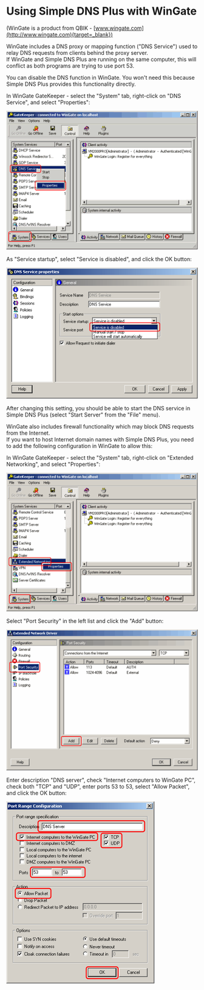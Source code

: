 ﻿---
category: 6
frontpage: false
comments: true
refs: 56
created-utc: 2019-01-01
modified-utc: 2019-01-01
---
# Using Simple DNS Plus with WinGate

(WinGate is a product from QBIK - [www.wingate.com](http://www.wingate.com){target=_blank})

WinGate includes a DNS proxy or mapping function ("DNS Service") used to relay DNS requests from clients behind the proxy server.  
If WinGate and Simple DNS Plus are running on the same computer, this will conflict as both programs are trying to use port 53.

You can disable the DNS function in WinGate. You won't need this because Simple DNS Plus provides this functionality directly.

In WinGate GateKeeper - select the "System" tab, right-click on "DNS Service", and select "Properties":

![](img/140/1.png)

As "Service startup", select "Service is disabled", and click the OK button:

![](img/140/2.png)

After changing this setting, you should be able to start the DNS service in Simple DNS Plus (select "Start Server" from the "File" menu).

WinGate also includes firewall functionality which may block DNS requests from the Internet.  
If you want to host Internet domain names with Simple DNS Plus, you need to add the following configuration in WinGate to allow this:

In WinGate GateKeeper - select the "System" tab, right-click on "Extended Networking", and select "Properties":

![](img/140/3.png)

Select "Port Security" in the left list and click the "Add" button:

![](img/140/4.png)

Enter description "DNS server", check "Internet computers to WinGate PC", check both "TCP" and "UDP", enter ports 53 to 53, select "Allow Packet", and click the OK button:

![](img/140/5.png)

